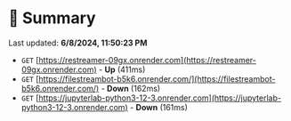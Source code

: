 # 📖 Summary
Last updated: **6/8/2024, 11:50:23 PM**

- `GET` [https://restreamer-09gx.onrender.com](https://restreamer-09gx.onrender.com) - **Up** (411ms)
- `GET` [https://filestreambot-b5k6.onrender.com/](https://filestreambot-b5k6.onrender.com/) - **Down** (162ms)
- `GET` [https://jupyterlab-python3-12-3.onrender.com](https://jupyterlab-python3-12-3.onrender.com) - **Down** (161ms)
